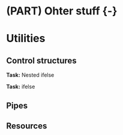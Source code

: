 
# (PART) Ohter stuff {-} 

# Utilities

## Control structures

**Task:** Nested ifelse

**Task:** ifelse

## Pipes

## Resources
